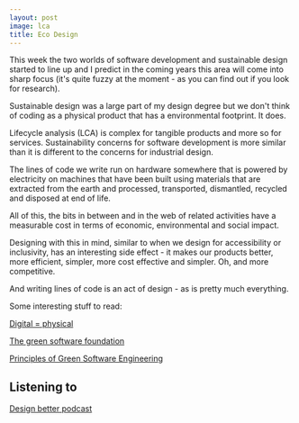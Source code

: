 ```yaml
---
layout: post
image: lca
title: Eco Design
---
```

This week the two worlds of software development and sustainable design started to line up and I predict in the coming years this area will come into sharp focus (it's quite fuzzy at the moment - as you can find out if you look for research). 

Sustainable design was a large part of my design degree but we don't think of coding as a physical product that has a environmental footprint. It does.

Lifecycle analysis (LCA) is complex for tangible products and more so for services. Sustainability concerns for software development is more similar than it is different to the concerns for industrial design. 

The lines of code we write run on hardware somewhere that is powered by electricity on machines that have been built using materials that are extracted from the earth and processed, transported, dismantled, recycled and disposed at end of life. 

All of this, the bits in between and in the web of related activities have a measurable cost in terms of economic, environmental and social impact.

Designing with this in mind, similar to when we design for accessibility or inclusivity, has an interesting side effect - it makes our products better, more efficient, simpler, more cost effective and simpler. Oh, and more competitive.

And writing lines of code is an act of design - as is pretty much everything.

Some interesting stuff to read:

[Digital = physical](https://www.microsoft.com/en-us/research/group/customer-insights-research/articles/digital-physical-a-guide-to-sustainable-digital-design/)

[The green software foundation](https://greensoftware.foundation/)

[Principles of Green Software Engineering](https://principles.green/)

## Listening to 

[Design better podcast](https://www.designbetter.co/podcast/katrina-alcorn)
